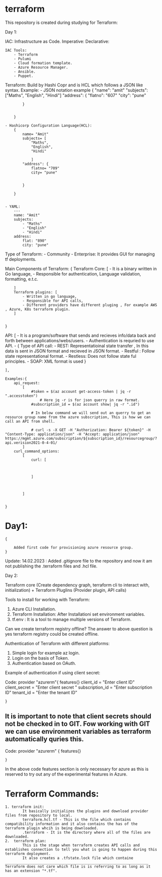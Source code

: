 # terraform

This repository is created during studying for Terraform:

Day 1:

IAC:
    Infrastructure as Code.
        Imperative: 
        Declarative:

    IAC Tools:
        - Terraform
        - Pulumi
        - Cloud formation template.
        - Azure Resource Manager.
        - Ansible.
        - Puppet.

Terraform:
    Build by Hashi Copr and is HCL which follows a JSON like syntax.
    Example:
    - JSON notation example
        {
            "name": "amit"
            "subjects": ["Maths", "English", "Hindi"]
            "address": {
                "flatno": "607"
                "city": "pune"

            }


        }

    - Hashicorp Configuration Language(HCL):
        {
            name= "Amit"
            subjects= [
                "Maths",
                "English",
                "Hindi"

                ]
            "address": {
                flatno= "709"
                city= "pune" 


            }

        }


    - YAML:
        ---
        name: "Amit"
        subjects:
            - "Maths"
            - "English" 
            - "Hindi"
        address:
            flat: "890"
            city: "pune"


Type of Terraform:
    - Community
    - Enterprise: It provides GUI for managing tf deployments.

Main Components of Terraform:
    {
        Terraform Core: [
            - It is a binary written in Go language,
            - Responsible for authentication, Language validation, formatting, e.t.c.

        ]
        Terraform plugins: [
            - Written in go language,
            - Responsible for API calls,
            - Different providers have different pluging , For example AWS , Azure, K8s terraform plugin.
        ]


    }

API:
    [
        - It is a program/software that sends and recieves info/data back and forth between applications/webs/users.
        - Authentication is requried to use API.
        - {
            Type of API call:
                - REST: Representatioinal state transfer , In this data is sent in JSON format and recieved in JSON format.
                    - Restful : Follow state representational format.
                    - Restless: Does not follow state ful principles.
                - SOAP: XML format is used
        }

    ],

    Examples:{
        api_request:
            [
                #token = $(az account get-access-token | jq -r ".accesstoken")
                    # Here jq -r is for json querry in raw format.
                #subscription_id = $(az account show| jq -r ".id")

                # In below command we will send out an querry to get an resource group name from the azure subscription, This is how we can call an API from shell.

                # curl -s -X GET -H "Authorization: Bearer ${token}" -H "Content-Type: application/json" -H "Accept: application/json" https://mgmt.azure.com/subscription/${subscription_id}/resourcegroup/?api.verision2021-0-4-01/
            ]
        curl_command_options:
            [   
                curl: [

                    

                ]


                
            ]


    }
    

#   Day1:
    {

        Added first code for provisioning azure resource group.
    }


Update: 
14.02.2023 : Added .gitignore file to the repository and now it am not publishing the .terraform files and .hcl file.


Day 2:

Terraform core (Create dependency graph, terraform cli to interact with, initialization)
+ 
Terraform Pluglins (Provider plugin, API calls)

Tools to install for working with Terraform:
1. Azure CLI Installation.
2. Terraform Installation: After Installationi set environment variables.
3. tf.env : It is a tool to manage multiple versions of Terraform.

Can we create terraform registry offline?
The answer to above question is yes terraform registry could be created offline.

Authentication of Terraform with different platforms:

1. Simple login for example az login.
2. Login on the basis of Token.
3. Authentication based on OAuth.

Example of authentication if using client secret:

Code:
    provider "azurerm"{
        features{}
        client_id = "Enter client ID"
        client_secret = "Enter client secret "
        subscription_id = "Enter subscription ID"
        tenant_id = "Enter the tenant ID"

    }

## It is important to note that client secrets should not be checked in to GIT. Fow working with GIT we can use environment variables as terraform automatically quries this.


Code:
    provider "azurerm" {
        features{}

    }
In the above code features section is only necessary for azure as this is reserved to try out any of the experimental features in Azure.

# Terraform Commands:
    1. terraform init:
            It basically initializes the plugins and download provider files from repository to local.
            terraform.hcl.tf - This is the file which contains compatibility information and it also contains the has of the terraform plugin whcih is being downloaded.
            .terraform - It is the directory where all of the files are downloaded.
    2.  terraform plan:
            This is the stage when terraform creates API calls and establishes connection to tell you what is going to happen during this terraform deployment.
            It also creates a .tfstate.lock file which containe __________________________________________________________________
    Terraform does not care which file is is referring to as long as it has an extension "*.tf".




